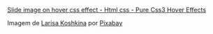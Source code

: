 [Slide image on hover css effect - Html css - Pure Css3 Hover Effects](https://www.youtube.com/watch?v=CUvrez2d4Xw)

Imagem de [Larisa Koshkina](https://pixabay.com/pt/users/larisa-k-1107275/?utm_source=link-attribution&amp;utm_medium=referral&amp;utm_campaign=image&amp;utm_content=2887350) por [Pixabay](https://pixabay.com/pt//?utm_source=link-attribution&amp;utm_medium=referral&amp;utm_campaign=image&amp;utm_content=2887350)